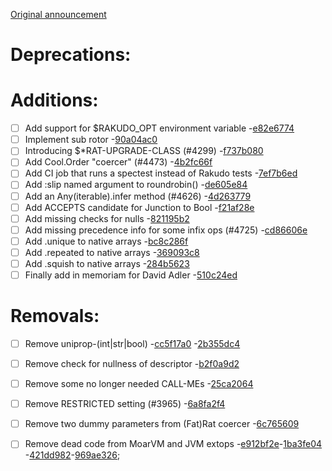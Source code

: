 [Original announcement](https://github.com/rakudo/rakudo/blob/master/docs/announce/2022.02.md)

#  Deprecations: 
#  Additions:
 * [ ] Add support for $RAKUDO_OPT environment variable -[e82e6774](https://github.com/rakudo/rakudo/commit/e82e6774)
 * [ ] Implement sub rotor -[90a04ac0](https://github.com/rakudo/rakudo/commit/90a04ac0)
 * [ ] Introducing $*RAT-UPGRADE-CLASS (#4299) -[f737b080](https://github.com/rakudo/rakudo/commit/f737b080)
 * [ ] Add Cool.Order "coercer" (#4473) -[4b2fc66f](https://github.com/rakudo/rakudo/commit/4b2fc66f)
 * [ ] Add CI job that runs a spectest instead of Rakudo tests -[7ef7b6ed](https://github.com/rakudo/rakudo/commit/7ef7b6ed)
 * [ ] Add :slip named argument to roundrobin() -[de605e84](https://github.com/rakudo/rakudo/commit/de605e84)
 * [ ] Add an Any(iterable).infer method (#4626) -[4d263779](https://github.com/rakudo/rakudo/commit/4d263779)
 * [ ] Add ACCEPTS candidate for Junction to Bool -[f21af28e](https://github.com/rakudo/rakudo/commit/f21af28e)
 * [ ] Add missing checks for nulls -[821195b2](https://github.com/rakudo/rakudo/commit/821195b2)
 * [ ] Add missing precedence info for some infix ops (#4725) -[cd86606e](https://github.com/rakudo/rakudo/commit/cd86606e)
 * [ ] Add .unique to native arrays -[bc8c286f](https://github.com/rakudo/rakudo/commit/bc8c286f)
 * [ ] Add .repeated to native arrays -[369093c8](https://github.com/rakudo/rakudo/commit/369093c8)
 * [ ] Add .squish to native arrays -[284b5623](https://github.com/rakudo/rakudo/commit/284b5623)
 * [ ] Finally add in memoriam for David Adler -[510c24ed](https://github.com/rakudo/rakudo/commit/510c24ed) 
#  Removals:
 * [ ] Remove uniprop-(int|str|bool) -[cc5f17a0](https://github.com/rakudo/rakudo/commit/cc5f17a0) -[2b355dc4](https://github.com/rakudo/rakudo/commit/2b355dc4)
 * [ ] Remove check for nullness of descriptor -[b2f0a9d2](https://github.com/rakudo/rakudo/commit/b2f0a9d2)
 * [ ] Remove some no longer needed CALL-MEs -[25ca2064](https://github.com/rakudo/rakudo/commit/25ca2064)
 * [ ] Remove RESTRICTED setting (#3965) -[6a8fa2f4](https://github.com/rakudo/rakudo/commit/6a8fa2f4)
 * [ ] Remove two dummy parameters from (Fat)Rat coercer -[6c765609](https://github.com/rakudo/rakudo/commit/6c765609)
 * [ ] Remove dead code from MoarVM and JVM extops -[e912bf2e](https://github.com/rakudo/rakudo/commit/e912bf2e)-[1ba3fe04](https://github.com/rakudo/rakudo/commit/1ba3fe04)
      -[421dd982](https://github.com/rakudo/rakudo/commit/421dd982)-[969ae326](https://github.com/rakudo/rakudo/commit/969ae326);

